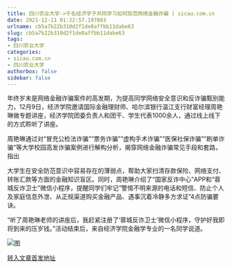 ```yaml
---
title: 四川农业大学->千名经济学子共同学习如何防范网络金融诈骗 | sicau.com.cn
date: 2021-12-11 01:22:57.197883
urlname: cb5a7b22b310d2f1de8affbb11dabe63
slug: cb5a7b22b310d2f1de8affbb11dabe63
tags: 
- 四川农业大学
categories:
- sicau.com.cn
- 四川农业大学
authorbox: false
sidebar: false
---
```

年终岁末是网络金融诈骗案件的高发期，为提高同学网络安全意识和反诈骗甄别能力，12月9日，经济学院邀请国际金融理财师、哈尔滨银行温江支行财富经理周艳琳做专题讲座，经济学院团委负责人和团干、学生代表1000余人，通过线上线下的方式聆听了讲座。

周艳琳通过对“冒充公检法诈骗”“票务诈骗”“虚构手术诈骗”“医保社保诈骗”“刷单诈骗”等大学校园高发诈骗案例进行解构分析，揭穿网络金融诈骗常见手段和套路，指出
<!--more-->
大学生在安全防范意识中容易存在的薄弱点，帮助大家扫清存款保险、网络支付、转账汇款等方面的金融知识盲区。同时，周艳琳介绍了“国家反诈中心”APP和“蓉城反诈卫士”微信小程序，提醒同学们牢记“警惕不明来源的电话和短信、防止个人及家庭信息外泄、从正规渠道购买金融产品、遇事沉着冷静多方求证”4点防骗要诀。

“听了周艳琳老师的讲座后，我赶紧注册了‘蓉城反诈卫士’微信小程序，守护好我即将到来的压岁钱。”活动结束后，来自经济学院金融学专业的一名同学说道。

![图](https://news.sicau.edu.cn/__local/2/74/4D/5C60206061878180DD8620BC927_9CE080F3_4CE6D.png)

[转入文章首发地址](https://news.sicau.edu.cn/info/1078/65965.htm)